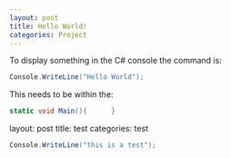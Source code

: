 ```yaml
---
layout: post
title: Hello World!
categories: Project
---
```

To display something in the C# console the command is:

```csharp
Console.WriteLine("Hello World");
```

This needs to be within the: 
```csharp
static void Main(){      }
```

layout: post
title: test
categories: test
```csharp
Console.WriteLine("this is a test");
```
